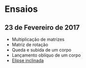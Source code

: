 # Ensaios

## 23 de Fevereiro de 2017
* Multiplicação de matrizes
* Matriz de rotação
* Queda e subida de um corpo
* Lançamento oblíquo de um corpo
* [Elipse inclinada](elipse-inclinada.py)
